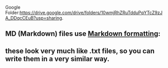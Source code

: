 Google Folder:https://drive.google.com/drive/folders/10wmjRhZRuTdduPqYTcZ9zJA_DDqcCEuB?usp=sharing.


## MD (Markdown) files use [Markdown formatting](https://guides.github.com/features/mastering-markdown/):
## these look very much like .txt files, so you can write them in a very similar way.
